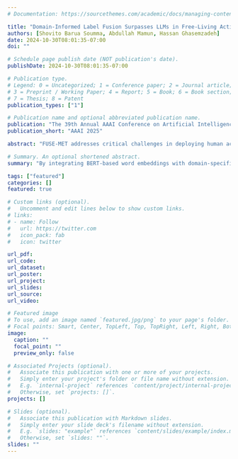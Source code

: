 ```yaml
---
# Documentation: https://sourcethemes.com/academic/docs/managing-content/

title: "Domain-Informed Label Fusion Surpasses LLMs in Free-Living Activity Classification"
authors: [Shovito Barua Soumma, Abdullah Mamun, Hassan Ghasemzadeh]
date: 2024-10-30T08:01:35-07:00
doi: ""

# Schedule page publish date (NOT publication's date).
publishDate: 2024-10-30T08:01:35-07:00

# Publication type.
# Legend: 0 = Uncategorized; 1 = Conference paper; 2 = Journal article;
# 3 = Preprint / Working Paper; 4 = Report; 5 = Book; 6 = Book section;
# 7 = Thesis; 8 = Patent
publication_types: ["1"]

# Publication name and optional abbreviated publication name.
publication: "The 39th Annual AAAI Conference on Artificial Intelligence (AAAI'25) - Student Abstract and Poster Program"
publication_short: "AAAI 2025"

abstract: "FUSE-MET addresses critical challenges in deploying human activity recognition (HAR) systems in uncontrolled environments by effectively managing noisy labels, sparse data, and undefined activity vocabularies. By integrating BERT-based word embeddings with domain-specific knowledge (i.e., MET values), FUSE-MET optimizes label merging, reducing label complexity and improving classification accuracy. Our approach outperforms the state-of-the-art techniques, including ChatGPT-4, by balancing semantic meaning and physical intensity."

# Summary. An optional shortened abstract.
summary: "By integrating BERT-based word embeddings with domain-specific knowledge (i.e., MET values), FUSE-MET optimizes label merging, reducing label complexity and improving classification accuracy."

tags: ["featured"]
categories: []
featured: true

# Custom links (optional).
#   Uncomment and edit lines below to show custom links.
# links:
# - name: Follow
#   url: https://twitter.com
#   icon_pack: fab
#   icon: twitter

url_pdf:
url_code: 
url_dataset:
url_poster:
url_project:
url_slides: 
url_source:
url_video: 

# Featured image
# To use, add an image named `featured.jpg/png` to your page's folder.
# Focal points: Smart, Center, TopLeft, Top, TopRight, Left, Right, BottomLeft, Bottom, BottomRight.
image:
  caption: ""
  focal_point: ""
  preview_only: false

# Associated Projects (optional).
#   Associate this publication with one or more of your projects.
#   Simply enter your project's folder or file name without extension.
#   E.g. `internal-project` references `content/project/internal-project/index.md`.
#   Otherwise, set `projects: []`.
projects: []

# Slides (optional).
#   Associate this publication with Markdown slides.
#   Simply enter your slide deck's filename without extension.
#   E.g. `slides: "example"` references `content/slides/example/index.md`.
#   Otherwise, set `slides: ""`.
slides: ""
---
```

